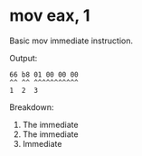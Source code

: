 # mov eax, 1

Basic mov immediate instruction.

Output:

    66 b8 01 00 00 00
    ^^ ^^ ^^^^^^^^^^^
    1  2  3

Breakdown:

1. The immediate
2. The immediate
3. Immediate
